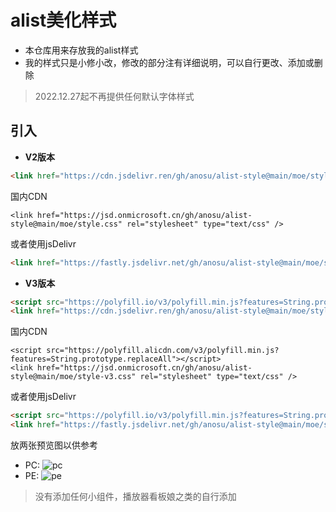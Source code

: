 # alist美化样式
* 本仓库用来存放我的alist样式
* 我的样式只是小修小改，修改的部分注有详细说明，可以自行更改、添加或删除

> 2022.12.27起不再提供任何默认字体样式

## 引入
* **V2版本**
```html
<link href="https://cdn.jsdelivr.ren/gh/anosu/alist-style@main/moe/style.css" rel="stylesheet" type="text/css" />
```

国内CDN
```
<link href="https://jsd.onmicrosoft.cn/gh/anosu/alist-style@main/moe/style.css" rel="stylesheet" type="text/css" />
```

或者使用jsDelivr
```html
<link href="https://fastly.jsdelivr.net/gh/anosu/alist-style@main/moe/style.css" rel="stylesheet" type="text/css" />
```
* **V3版本**
```html
<script src="https://polyfill.io/v3/polyfill.min.js?features=String.prototype.replaceAll"></script>
<link href="https://cdn.jsdelivr.ren/gh/anosu/alist-style@main/moe/style-v3.css" rel="stylesheet" type="text/css" />
```
国内CDN
```
<script src="https://polyfill.alicdn.com/v3/polyfill.min.js?features=String.prototype.replaceAll"></script>
<link href="https://jsd.onmicrosoft.cn/gh/anosu/alist-style@main/moe/style-v3.css" rel="stylesheet" type="text/css" />
```

或者使用jsDelivr
```html
<script src="https://polyfill.io/v3/polyfill.min.js?features=String.prototype.replaceAll"></script>
<link href="https://fastly.jsdelivr.net/gh/anosu/alist-style@main/moe/style-v3.css" rel="stylesheet" type="text/css" />
```

放两张预览图以供参考
* PC:
![pc](https://tvax4.sinaimg.cn/large/008uAIdSgy1h5q4kp18q3j31z4140npd.jpg)
* PE:
![pe](https://tva3.sinaimg.cn/large/008uAIdSgy1h5q4q8hii4j30u01uo413.jpg)

> 没有添加任何小组件，播放器看板娘之类的自行添加
